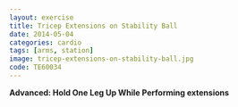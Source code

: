 ```yaml
---
layout: exercise
title: Tricep Extensions on Stability Ball
date: 2014-05-04
categories: cardio
tags: [arms, station]
image: tricep-extensions-on-stability-ball.jpg
code: TE60034
---
```


**Advanced: Hold One Leg Up While Performing extensions**